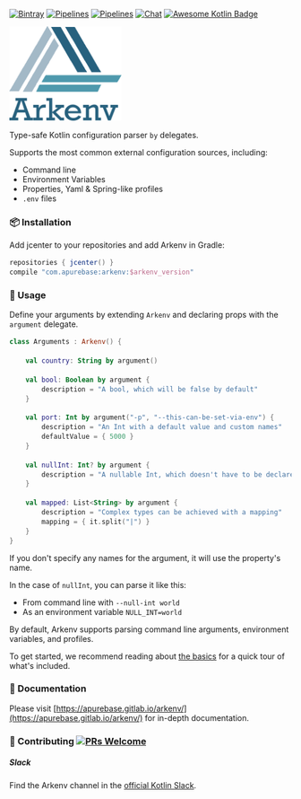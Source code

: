 [![Bintray](https://api.bintray.com/packages/apurebase/apurebase/arkenv/images/download.svg)](https://bintray.com/apurebase/apurebase/arkenv)
[![Pipelines](https://gitlab.com/apurebase/arkenv/badges/master/pipeline.svg)](https://gitlab.com/apurebase/arkenv/pipelines)
[![Pipelines](https://gitlab.com/apurebase/arkenv/badges/master/coverage.svg)](https://gitlab.com/apurebase/arkenv/commits/master)
[![Chat](https://img.shields.io/badge/chat-on%20slack-green.svg)](https://kotlinlang.slack.com/messages/CGF74HD19/)
[![Awesome Kotlin Badge](https://kotlin.link/awesome-kotlin.svg)](https://github.com/KotlinBy/awesome-kotlin)

<img src="/docs/arkenv_logo.png?raw=true" width="200">

Type-safe Kotlin configuration parser `by` delegates. 

Supports the most common external configuration sources, including: 
* Command line
* Environment Variables
* Properties, Yaml & Spring-like profiles
* `.env` files


### 📦 Installation
Add jcenter to your repositories and add Arkenv in Gradle:

```groovy
repositories { jcenter() }
compile "com.apurebase:arkenv:$arkenv_version"
```

### 🔨 Usage
Define your arguments by extending `Arkenv` and declaring props with the `argument` delegate.
```kotlin
class Arguments : Arkenv() {

    val country: String by argument()

    val bool: Boolean by argument {
        description = "A bool, which will be false by default"
    }

    val port: Int by argument("-p", "--this-can-be-set-via-env") {
        description = "An Int with a default value and custom names"
        defaultValue = { 5000 }
    }

    val nullInt: Int? by argument {
        description = "A nullable Int, which doesn't have to be declared"
    }

    val mapped: List<String> by argument {
        description = "Complex types can be achieved with a mapping"
        mapping = { it.split("|") }
    }
}
```
If you don't specify any names for the argument, it will use the property's name. 

In the case of `nullInt`, you can parse it like this:
* From command line with `--null-int world`
* As an environment variable `NULL_INT=world`

By default, Arkenv supports parsing command line arguments, 
environment variables, and profiles.  

To get started, we recommend reading about [the basics](https://apurebase.gitlab.io/arkenv/guides/the-basics) 
for a quick tour of what's included. 


### 📃 Documentation
Please visit [https://apurebase.gitlab.io/arkenv/](https://apurebase.gitlab.io/arkenv/) for in-depth documentation.

### 🤝 Contributing [![PRs Welcome](https://img.shields.io/badge/PRs-welcome-brightgreen.svg?style=flat-square)](http://makeapullrequest.com) 

##### Slack
Find the Arkenv channel in the [official Kotlin Slack](https://kotlinlang.slack.com/messages/CGF74HD19/).

